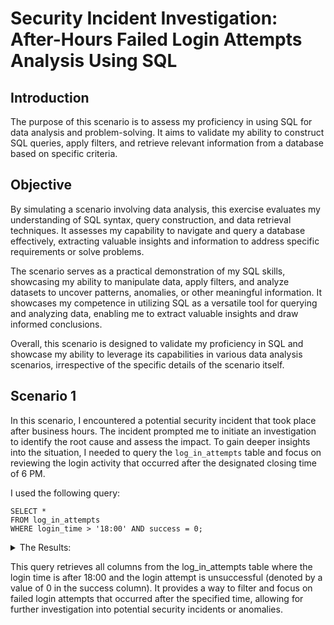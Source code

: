 # Security Incident Investigation: After-Hours Failed Login Attempts Analysis Using SQL

## Introduction

The purpose of this scenario is to assess my proficiency in using SQL for data analysis and problem-solving. It aims to validate my ability to construct SQL queries, apply filters, and retrieve relevant information from a database based on specific criteria.

## Objective 

By simulating a scenario involving data analysis, this exercise evaluates my understanding of SQL syntax, query construction, and data retrieval techniques. It assesses my capability to navigate and query a database effectively, extracting valuable insights and information to address specific requirements or solve problems.

The scenario serves as a practical demonstration of my SQL skills, showcasing my ability to manipulate data, apply filters, and analyze datasets to uncover patterns, anomalies, or other meaningful information. It showcases my competence in utilizing SQL as a versatile tool for querying and analyzing data, enabling me to extract valuable insights and draw informed conclusions.

Overall, this scenario is designed to validate my proficiency in SQL and showcase my ability to leverage its capabilities in various data analysis scenarios, irrespective of the specific details of the scenario itself.

## Scenario 1

In this scenario, I encountered a potential security incident that took place after business hours. The incident prompted me to initiate an investigation to identify the root cause and assess the impact. To gain deeper insights into the situation, I needed to query the ``log_in_attempts`` table and focus on reviewing the login activity that occurred after the designated closing time of 6 PM.

I used the following query:

```
SELECT *
FROM log_in_attempts
WHERE login_time > '18:00' AND success = 0;
```
<details close>

<summary>The Results:</summary>
  
![SQLQUERY](https://github.com/AmiliaSalva/Security-Incident-Investigation-After-Hours-Failed-Login-Attempts-Analysis-Using-SQL/assets/132176058/c452a1d3-519e-4e6c-a20c-875160576533)

</details>

This query retrieves all columns from the log_in_attempts table where the login time is after 18:00 and the login attempt is unsuccessful (denoted by a value of 0 in the success column). It provides a way to filter and focus on failed login attempts that occurred after the specified time, allowing for further investigation into potential security incidents or anomalies.
